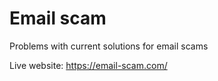 # Email scam

Problems with current solutions for email scams

Live website: https://email-scam.com/